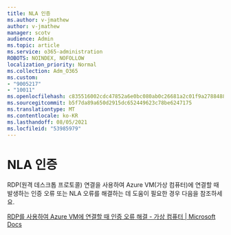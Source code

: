 ```yaml
---
title: NLA 인증
ms.author: v-jmathew
author: v-jmathew
manager: scotv
audience: Admin
ms.topic: article
ms.service: o365-administration
ROBOTS: NOINDEX, NOFOLLOW
localization_priority: Normal
ms.collection: Adm_O365
ms.custom:
- "9005217"
- "10011"
ms.openlocfilehash: c835516002cdc47852a6e0bc080ab0c26681a2c01f9a2788488cad092d347aca
ms.sourcegitcommit: b5f7da89a650d2915dc652449623c78be6247175
ms.translationtype: MT
ms.contentlocale: ko-KR
ms.lasthandoff: 08/05/2021
ms.locfileid: "53985979"
---
```

# <a name="nla-authentication"></a>NLA 인증

RDP(원격 데스크톱 프로토콜) 연결을 사용하여 Azure VM(가상 컴퓨터)에 연결할 때 발생하는 인증 오류 또는 NLA 오류를 해결하는 데 도움이 필요한 경우 다음을 참조하세요.

[RDP를 사용하여 Azure VM에 연결할 때 인증 오류 해결 - 가상 컴퓨터 | Microsoft Docs](https://docs.microsoft.com/troubleshoot/azure/virtual-machines/cannot-connect-rdp-azure-vm)
